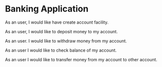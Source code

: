 # Banking Application
As an user, I would like have create account facility.

As an user, I would like to deposit money to my account.

As an user. I would like to withdraw money from my account.

As an user I would like to check balance of my account.

As an user I would like to transfer money from my account to other account.
